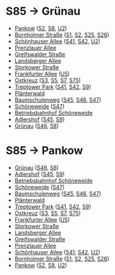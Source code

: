 # S85 → Grünau
* [Pankow](../stations/Pankow.md) ([S2](S2.md), [S8](S8.md), [U2](U2.md))
* [Bornholmer Straße](../stations/Bornholmer-Straße.md) ([S1](S1.md), [S2](S2.md), [S25](S25.md), [S26](S26.md))
* [Schönhauser Allee](../stations/Schönhauser-Allee.md) ([S41](S41.md), [S42](S42.md), [U2](U2.md))
* [Prenzlauer Allee](../stations/Prenzlauer-Allee.md)
* [Greifswalder Straße](../stations/Greifswalder-Straße.md)
* [Landsberger Allee](../stations/Landsberger-Allee.md)
* [Storkower Straße](../stations/Storkower-Straße.md)
* [Frankfurter Allee](../stations/Frankfurter-Allee.md) ([U5](U5.md))
* [Ostkreuz](../stations/Ostkreuz.md) ([S3](S3.md), [S5](S5.md), [S7](S7.md), [S75](S75.md))
* [Treptower Park](../stations/Treptower-Park.md) ([S41](S41.md), [S42](S42.md), [S9](S9.md))
* [Plänterwald](../stations/Plänterwald.md)
* [Baumschulenweg](../stations/Baumschulenweg.md) ([S45](S45.md), [S46](S46.md), [S47](S47.md))
* [Schöneweide](../stations/Schöneweide.md) ([S47](S47.md))
* [Betriebsbahnhof Schöneweide](../stations/Betriebsbahnhof-Schöneweide.md)
* [Adlershof](../stations/Adlershof.md) ([S45](S45.md), [S9](S9.md))
* [Grünau](../stations/Grünau.md) ([S46](S46.md), [S8](S8.md))

# S85 → Pankow
* [Grünau](../stations/Grünau.md) ([S46](S46.md), [S8](S8.md))
* [Adlershof](../stations/Adlershof.md) ([S45](S45.md), [S9](S9.md))
* [Betriebsbahnhof Schöneweide](../stations/Betriebsbahnhof-Schöneweide.md)
* [Schöneweide](../stations/Schöneweide.md) ([S47](S47.md))
* [Baumschulenweg](../stations/Baumschulenweg.md) ([S45](S45.md), [S46](S46.md), [S47](S47.md))
* [Plänterwald](../stations/Plänterwald.md)
* [Treptower Park](../stations/Treptower-Park.md) ([S41](S41.md), [S42](S42.md), [S9](S9.md))
* [Ostkreuz](../stations/Ostkreuz.md) ([S3](S3.md), [S5](S5.md), [S7](S7.md), [S75](S75.md))
* [Frankfurter Allee](../stations/Frankfurter-Allee.md) ([U5](U5.md))
* [Storkower Straße](../stations/Storkower-Straße.md)
* [Landsberger Allee](../stations/Landsberger-Allee.md)
* [Greifswalder Straße](../stations/Greifswalder-Straße.md)
* [Prenzlauer Allee](../stations/Prenzlauer-Allee.md)
* [Schönhauser Allee](../stations/Schönhauser-Allee.md) ([S41](S41.md), [S42](S42.md), [U2](U2.md))
* [Bornholmer Straße](../stations/Bornholmer-Straße.md) ([S1](S1.md), [S2](S2.md), [S25](S25.md), [S26](S26.md))
* [Pankow](../stations/Pankow.md) ([S2](S2.md), [S8](S8.md), [U2](U2.md))

